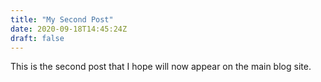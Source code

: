 ```yaml
---
title: "My Second Post"
date: 2020-09-18T14:45:24Z
draft: false
---
```


This is the second post that I hope will now appear on the main blog site.

